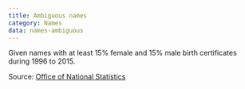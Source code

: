 ```yaml
---
title: Ambiguous names
category: Names
data: names-ambiguous
---
```


Given names with at least 15% female and 15% male birth certificates during 1996 to 2015.

Source: [Office of National Statistics](https://www.ons.gov.uk/peoplepopulationandcommunity/birthsdeathsandmarriages/livebirths/adhocs/006073babynames1996to2015)